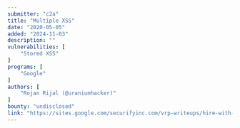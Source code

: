```yaml
---
submitter: "c2a"
title: "Multiple XSS"
date: "2020-05-05"
added: "2024-11-03"
description: ""
vulnerabilities: [
    "Stored XSS"
]
programs: [
    "Google"
]
authors: [
    "Rojan Rijal (@uraniumhacker)"
]
bounty: "undisclosed"
link: "https://sites.google.com/securifyinc.com/vrp-writeups/hire-with-google/xsses"
---
```




